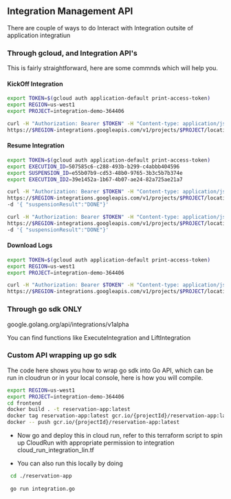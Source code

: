 <!-- Output copied to clipboard! -->

<!-- Yay, no errors, warnings, or alerts! -->

<h2>Integration Management API</h2>

There are couple of ways to do Interact with Integration outsite of application integratiun

<h3> Through gcloud, and Integration API's </h3>

This is fairly straightforward, here are some commnds which will help you.

<h4>KickOff Integration</h4>

```sh
export TOKEN=$(gcloud auth application-default print-access-token)
export REGION=us-west1
export PROJECT=integration-demo-364406

curl -H "Authorization: Bearer $TOKEN" -H "Content-type: application/json" -X POST \
https://$REGION-integrations.googleapis.com/v1/projects/$PROJECT/locations/$REGION/integrations/reservation-demo`:execute`
```

<h4>Resume Integration</h4>

```sh
export TOKEN=$(gcloud auth application-default print-access-token)
export EXECUTION_ID=507585c6-c288-493b-b299-c4abbb404596
export SUSPENSION_ID=e55b07b9-cd53-48b0-9765-3b3c5b7b374e
export EXECUTION_ID2=39e1452a-1b67-4b07-ae24-82a725ae21a7

curl -H "Authorization: Bearer $TOKEN" -H "Content-type: application/json" -X POST \
https://$REGION-integrations.googleapis.com/v1/projects/$PROJECT/locations/$REGION/integrations/reservation-demo/executions/$EXECUTION_ID/suspensions/$SUSPENSION_ID:lift \
-d '{ "suspensionResult":"DONE"}'

curl -H "Authorization: Bearer $TOKEN" -H "Content-type: application/json" -X POST \
https://$REGION-integrations.googleapis.com/v1/projects/$PROJECT/locations/$REGION/integrations/reservation-demo/executions/$EXECUTION_ID2/suspensions/-:lift \
-d '{ "suspensionResult":"DONE"}'
```

<h4>Download Logs</h4>

```sh
export TOKEN=$(gcloud auth application-default print-access-token)
export REGION=us-west1
export PROJECT=integration-demo-364406

curl -H "Authorization: Bearer $TOKEN" -H "Content-type: application/json" \
https://$REGION-integrations.googleapis.com/v1/projects/$PROJECT/locations/$REGION/integrations/reservation-demo/executions/cba2de38-4d3c-41ed-800f-9e16da017ef7
```

<h3> Through go sdk ONLY</h3>

google.golang.org/api/integrations/v1alpha

You can find functions like ExecuteIntegration and LiftIntegration

<h3> Custom API wrapping up go sdk </h3>
The code here shows you how to wrap go sdk into Go API, which can be run in cloudrun or in your local console, here is how you will compile.

```sh
export REGION=us-west1
export PROJECT=integration-demo-364406
cd frontend
docker build . -t reservation-app:latest 
docker tag reservation-app:latest gcr.io/{projectId}/reservation-app:latest
docker -- push gcr.io/{projectId}/reservation-app:latest 
```


* Now go and deploy this in cloud run, refer to this terraform script to spin up CloudRun with appropriate permission to integration </br>
      cloud_run_integration_lin.tf
      
* You can also run this locally by doing 

```sh
 cd ./reservation-app
 
 go run integration.go
```

